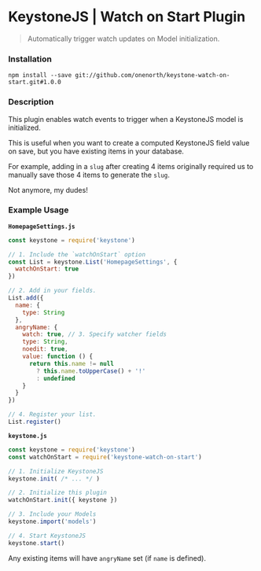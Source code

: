 # KeystoneJS | Watch on Start Plugin
> Automatically trigger watch updates on Model initialization.

### Installation

```
npm install --save git://github.com/onenorth/keystone-watch-on-start.git#1.0.0
```

### Description

This plugin enables watch events to trigger when a KeystoneJS model is initialized.

This is useful when you want to create a computed KeystoneJS field value on save, but you have existing items in your database.

For example, adding in a `slug` after creating 4 items originally required us to manually save those 4 items to generate the `slug`.

Not anymore, my dudes!


### Example Usage


__`HomepageSettings.js`__

```js
const keystone = require('keystone')

// 1. Include the `watchOnStart` option
const List = keystone.List('HomepageSettings', {
  watchOnStart: true
})

// 2. Add in your fields.
List.add({
  name: {
    type: String
  },
  angryName: {
    watch: true, // 3. Specify watcher fields
    type: String,
    noedit: true,
    value: function () {
      return this.name != null
        ? this.name.toUpperCase() + '!'
        : undefined
    }
  }
})

// 4. Register your list.
List.register()
```


__`keystone.js`__

```js
const keystone = require('keystone')
const watchOnStart = require('keystone-watch-on-start')

// 1. Initialize KeystoneJS
keystone.init( /* ... */ )

// 2. Initialize this plugin
watchOnStart.init({ keystone })

// 3. Include your Models
keystone.import('models')

// 4. Start KeystoneJS
keystone.start()
```

Any existing items will have `angryName` set (if `name` is defined).